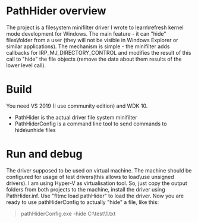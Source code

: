# PathHider overview
The project is a filesystem minifilter driver I wrote to learn\refresh kernel mode development for Windows. The main feature - it can "hide" files\folder from a user (they will not be visible in Windows Explorer or similar applications). 
The mechanism is simple - the minifilter adds callbacks for IRP_MJ_DIRECTORY_CONTROL and modifies the result of this call to "hide" the file objects (remove the data about them results of the lower level call).

# Build
You need VS 2019 (I use community edition) and WDK 10. 
- PathHider is the actual driver file system minifilter
- PathHiderConfig is a command line tool to send commands to hide\unhide files

# Run and debug
The driver supposed to be used on virtual machine. The machine should be configured for usage of test drivers(this allows to load\use unsigned drivers). 
I am using Hyper-V as virtualisation tool. So, just copy the output folders from both projects to the machine, install the driver using PathHider.inf. 
Use "fltmc load pathHider" to load the driver. Now you are ready to use pathHiderConfig to actually "hide" a file, like this:
> pathHiderConfig.exe -hide C:\test\1.txt

